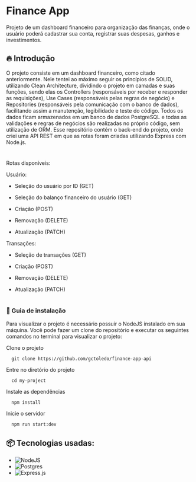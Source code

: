# Finance App

Projeto de um dashboard financeiro para organização das finanças, onde o usuário poderá cadastrar sua conta, registrar suas despesas, ganhos e investimentos.

## 🔥 Introdução

O projeto consiste em um dashboard financeiro, como citado anteriormente. Nele tentei ao máximo seguir os princípios de SOLID, utilizando Clean Architecture, dividindo o projeto em camadas e suas funções, sendo elas os Controllers (responsáveis por receber e responder as requisições), Use Cases (responsáveis pelas regras de negócio) e Repositories (responsáveis pela comunicação com o banco de dados), facilitando assim a manutenção, legibilidade e teste do código. Todos os dados ficam armazenados em um banco de dados PostgreSQL e todas as validações e regras de negócios são realizadas no próprio código, sem utilização de ORM. Esse repositório contém o back-end do projeto, onde criei uma API REST em que as rotas foram criadas utilizando Express com Node.js.

#

Rotas disponíveis:

Usuário:

-   Seleção do usuário por ID (GET)

-   Seleção do balanço financeiro do usuário (GET)

-   Criação (POST)

-   Removação (DELETE)

-   Atualização (PATCH)

Transações:

-   Seleção de transações (GET)

-   Criação (POST)

-   Removação (DELETE)

-   Atualização (PATCH)

#

### 🔨 Guia de instalação

Para visualizar o projeto é necessário possuir o NodeJS instalado em sua máquina. Você pode fazer um clone do repositório e executar os seguintes comandos no terminal para visualizar o projeto:

Clone o projeto

```
  git clone https://github.com/gctoledo/finance-app-api
```

Entre no diretório do projeto

```
  cd my-project
```

Instale as dependências

```
  npm install
```

Inicie o servidor

```
  npm run start:dev
```

## 📦 Tecnologias usadas:

-   ![NodeJS](https://img.shields.io/badge/node.js-6DA55F?style=for-the-badge&logo=node.js&logoColor=white)
-   ![Postgres](https://img.shields.io/badge/postgres-%23316192.svg?style=for-the-badge&logo=postgresql&logoColor=white)
-   ![Express.js](https://img.shields.io/badge/express.js-%23404d59.svg?style=for-the-badge&logo=express&logoColor=%2361DAFB)

